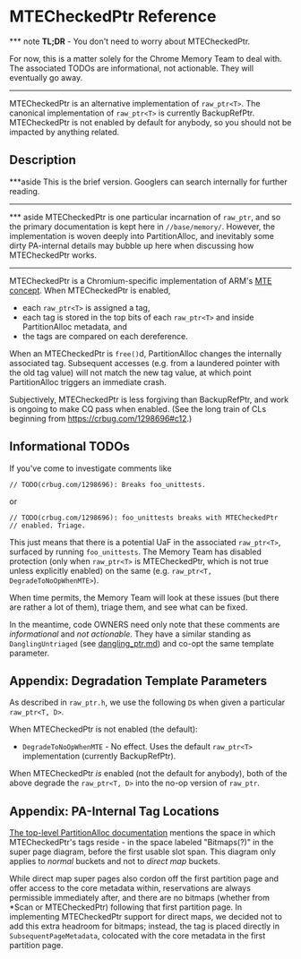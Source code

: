 # MTECheckedPtr Reference

*** note
**TL;DR** - You don't need to worry about MTECheckedPtr.

For now, this is a matter solely for the Chrome Memory Team to deal
with. The associated TODOs are informational, not actionable. They
will eventually go away.
***

MTECheckedPtr is an alternative implementation of `raw_ptr<T>`.
The canonical implementation of `raw_ptr<T>` is currently BackupRefPtr.
MTECheckedPtr is not enabled by default for anybody, so you should
not be impacted by anything related.

## Description

***aside
This is the brief version. Googlers can search internally for further
reading.
***

*** aside
MTECheckedPtr is one particular incarnation of `raw_ptr`, and so the
primary documentation is kept here in `//base/memory/`. However, the
implementation is woven deeply into PartitionAlloc, and inevitably
some dirty PA-internal details may bubble up here when discussing
how MTECheckedPtr works.
***

MTECheckedPtr is a Chromium-specific implementation of ARM's
[MTE concept][arm-mte]. When MTECheckedPtr is enabled,

*   each `raw_ptr<T>` is assigned a tag,
*   each tag is stored in the top bits of each `raw_ptr<T>`
    and inside PartitionAlloc metadata, and
*   the tags are compared on each dereference.

When an MTECheckedPtr is `free()`d, PartitionAlloc changes the
internally associated tag. Subsequent accesses (e.g. from a
laundered pointer with the old tag value) will not match the new
tag value, at which point PartitionAlloc triggers an immediate crash.

Subjectively, MTECheckedPtr is less forgiving than BackupRefPtr, and
work is ongoing to make CQ pass when enabled. (See the long train of CLs
beginning from https://crbug.com/1298696#c12.)

## Informational TODOs

If you've come to investigate comments like

```
// TODO(crbug.com/1298696): Breaks foo_unittests.
```

or

```
// TODO(crbug.com/1298696): foo_unittests breaks with MTECheckedPtr
// enabled. Triage.
```

This just means that there is a potential UaF in the associated
`raw_ptr<T>`, surfaced by running `foo_unittests`. The Memory Team has
disabled protection (only when `raw_ptr<T>` is MTECheckedPtr, which is
not true unless explicitly enabled) on the same (e.g.
`raw_ptr<T, DegradeToNoOpWhenMTE>`).

When time permits, the Memory Team will look at these issues (but there
are rather a lot of them), triage them, and see what can be fixed.

In the meantime, code OWNERS need only note that these comments are
*informational* and *not actionable*. They have a similar standing
as `DanglingUntriaged` (see
[dangling_ptr.md](../../docs/dangling_ptr.md)) and co-opt the same
template parameter.

## Appendix: Degradation Template Parameters

As described in `raw_ptr.h`, we use the following `D`s when given
a particular `raw_ptr<T, D>`.

When MTECheckedPtr is not enabled (the default):

*   `DegradeToNoOpWhenMTE` - No effect. Uses the default `raw_ptr<T>`
    implementation (currently BackupRefPtr).

When MTECheckedPtr *is* enabled (not the default for anybody),
both of the above degrade the `raw_ptr<T, D>` into the no-op version
of `raw_ptr`.

## Appendix: PA-Internal Tag Locations

[The top-level PartitionAlloc documentation][pa-readme]
mentions the space in which
MTECheckedPtr's tags reside - in the space labeled "Bitmaps(?)" in the
super page diagram, before the first usable slot span. This diagram
only applies to *normal* buckets and not to *direct map* buckets.

While direct map super pages also cordon off the first partition page
and offer access to the core metadata within, reservations are always
permissible immediately after, and there are no bitmaps (whether
from *Scan or MTECheckedPtr) following that first partition page.
In implementing MTECheckedPtr support for direct maps, we decided
not to add this extra headroom for bitmaps; instead, the tag is
placed directly in `SubsequentPageMetadata`, colocated with the core
metadata in the first partition page.

[arm-mte]: https://community.arm.com/arm-community-blogs/b/architectures-and-processors-blog/posts/enhancing-memory-safety
[pa-readme]: ../allocator/partition_allocator/PartitionAlloc.md#layout-in-memory
